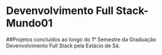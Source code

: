 # Devenvolvimento Full Stack-Mundo01

##Projetos concluidos ao longo do 1° Semestre da Graduação Devenvolvimento Full Stack pela Estácio de Sá.

